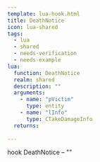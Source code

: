 ```yaml
---
template: lua-hook.html
title: DeathNotice
icon: lua-shared
tags:
  - lua
  - shared
  - needs-verification
  - needs-example
lua:
  function: DeathNotice
  realm: shared
  description: ""
  arguments:
    - name: "pVictim"
      type: entity
    - name: "lInfo"
      type: CTakeDamageInfo
  returns:
    
---
```


<div class="lua__search__keywords">
hook DeathNotice &#x2013; ""
</div>

